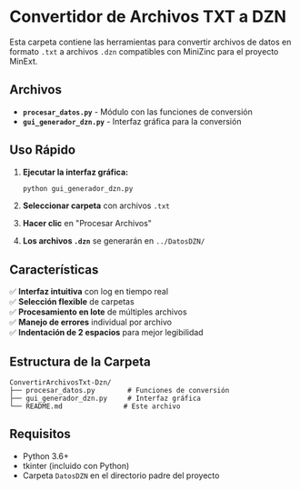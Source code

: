 # Convertidor de Archivos TXT a DZN

Esta carpeta contiene las herramientas para convertir archivos de datos en formato `.txt` a archivos `.dzn` compatibles con MiniZinc para el proyecto MinExt.

## Archivos

- **`procesar_datos.py`** - Módulo con las funciones de conversión
- **`gui_generador_dzn.py`** - Interfaz gráfica para la conversión

## Uso Rápido

1. **Ejecutar la interfaz gráfica:**

   ```cmd
   python gui_generador_dzn.py
   ```

2. **Seleccionar carpeta** con archivos `.txt`
3. **Hacer clic** en "Procesar Archivos"
4. **Los archivos `.dzn`** se generarán en `../DatosDZN/`

## Características

✅ **Interfaz intuitiva** con log en tiempo real  
✅ **Selección flexible** de carpetas  
✅ **Procesamiento en lote** de múltiples archivos  
✅ **Manejo de errores** individual por archivo  
✅ **Indentación de 2 espacios** para mejor legibilidad

## Estructura de la Carpeta

```
ConvertirArchivosTxt-Dzn/
├── procesar_datos.py        # Funciones de conversión
├── gui_generador_dzn.py     # Interfaz gráfica
└── README.md               # Este archivo
```

## Requisitos

- Python 3.6+
- tkinter (incluido con Python)
- Carpeta `DatosDZN` en el directorio padre del proyecto
